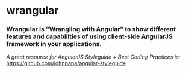 # wrangular

### Wrangular is "Wrangling with Angular" to show different features and capabilities of using client-side AngularJS framework in your applications.

*A great resource for AngularJS Styleguide + Best Coding Practices is:*
https://github.com/johnpapa/angular-styleguide 